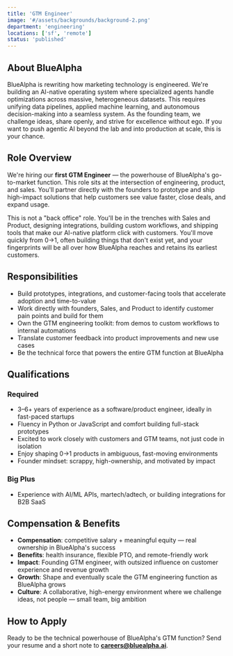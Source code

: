 ```yaml
---
title: 'GTM Engineer'
image: '#/assets/backgrounds/background-2.png'
department: 'engineering'
locations: ['sf', 'remote']
status: 'published'
---
```


## About BlueAlpha

BlueAlpha is rewriting how marketing technology is engineered. We're building an AI-native operating system where specialized agents handle optimizations across massive, heterogeneous datasets. This requires unifying data pipelines, applied machine learning, and autonomous decision-making into a seamless system. As the founding team, we challenge ideas, share openly, and strive for excellence without ego. If you want to push agentic AI beyond the lab and into production at scale, this is your chance.

## Role Overview

We're hiring our **first GTM Engineer** — the powerhouse of BlueAlpha's go-to-market function. This role sits at the intersection of engineering, product, and sales. You'll partner directly with the founders to prototype and ship high-impact solutions that help customers see value faster, close deals, and expand usage.

This is not a "back office" role. You'll be in the trenches with Sales and Product, designing integrations, building custom workflows, and shipping tools that make our AI-native platform click with customers. You'll move quickly from 0→1, often building things that don't exist yet, and your fingerprints will be all over how BlueAlpha reaches and retains its earliest customers.

## Responsibilities

- Build prototypes, integrations, and customer-facing tools that accelerate adoption and time-to-value
- Work directly with founders, Sales, and Product to identify customer pain points and build for them
- Own the GTM engineering toolkit: from demos to custom workflows to internal automations
- Translate customer feedback into product improvements and new use cases
- Be the technical force that powers the entire GTM function at BlueAlpha

## Qualifications

### Required

- 3–6+ years of experience as a software/product engineer, ideally in fast-paced startups
- Fluency in Python or JavaScript and comfort building full-stack prototypes
- Excited to work closely with customers and GTM teams, not just code in isolation
- Enjoy shaping 0→1 products in ambiguous, fast-moving environments
- Founder mindset: scrappy, high-ownership, and motivated by impact

### Big Plus

- Experience with AI/ML APIs, martech/adtech, or building integrations for B2B SaaS

## Compensation & Benefits

- **Compensation**: competitive salary + meaningful equity — real ownership in BlueAlpha's success
- **Benefits**: health insurance, flexible PTO, and remote-friendly work
- **Impact**: Founding GTM engineer, with outsized influence on customer experience and revenue growth
- **Growth**: Shape and eventually scale the GTM engineering function as BlueAlpha grows
- **Culture**: A collaborative, high-energy environment where we challenge ideas, not people — small team, big ambition

## How to Apply

Ready to be the technical powerhouse of BlueAlpha's GTM function? Send your resume and a short note to **careers@bluealpha.ai**.

